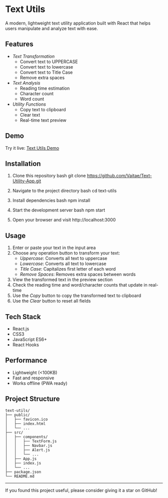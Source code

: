 # Text Utils

A modern, lightweight text utility application built with React that helps users manipulate and analyze text with ease.

## Features

- *Text Transformation*
  - Convert text to UPPERCASE
  - Convert text to lowercase
  - Convert text to Title Case
  - Remove extra spaces
- *Text Analysis*
  - Reading time estimation
  - Character count
  - Word count
- *Utility Functions*
  - Copy text to clipboard
  - Clear text
  - Real-time text preview

## Demo

Try it live: [Text Utils Demo](https://vaitae.github.io/Text-Utility-App/)

## Installation

1. Clone this repository
bash
git clone https://github.com/Vaitae/Text-Utility-App.git


2. Navigate to the project directory
bash
cd text-utils


3. Install dependencies
bash
npm install


4. Start the development server
bash
npm start


5. Open your browser and visit http://localhost:3000

## Usage

1. Enter or paste your text in the input area
2. Choose any operation button to transform your text:
   - *Uppercase*: Converts all text to uppercase
   - *Lowercase*: Converts all text to lowercase
   - *Title Case*: Capitalizes first letter of each word
   - *Remove Spaces*: Removes extra spaces between words
3. View the transformed text in the preview section
4. Check the reading time and word/character counts that update in real-time
5. Use the *Copy* button to copy the transformed text to clipboard
6. Use the *Clear* button to reset all fields

## Tech Stack

- React.js
- CSS3
- JavaScript ES6+
- React Hooks

## Performance

- Lightweight (<100KB)
- Fast and responsive
- Works offline (PWA ready)

## Project Structure

```
text-utils/
├── public/
│   ├── favicon.ico
│   ├── index.html
│   └── ...
├── src/
│   ├── components/
│   │   ├── TextForm.js
│   │   ├── Navbar.js
│   │   ├── Alert.js
│   │   └── ...
│   ├── App.js
│   ├── index.js
│   └── ...
├── package.json
└── README.md
```

---

If you found this project useful, please consider giving it a star on GitHub!
